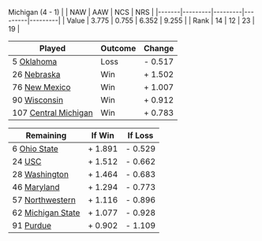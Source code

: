 Michigan (4 - 1)
|       |   NAW   |   AAW   |   NCS   |   NRS   |
|-------|---------|---------|---------|---------|
| Value |   3.775 |   0.755 |   6.352 |   9.255 |
| Rank  |      14 |      12 |      23 |      19 |

| Played                    | Outcome    |  Change  |
|---------------------------|------------|----------|
|   5 [Oklahoma              ](Oklahoma.md)| Loss       | -  0.517 |
|  26 [Nebraska              ](Nebraska.md)| Win        | +  1.502 |
|  76 [New Mexico            ](NewMexico.md)| Win        | +  1.007 |
|  90 [Wisconsin             ](Wisconsin.md)| Win        | +  0.912 |
| 107 [Central Michigan      ](CentralMichigan.md)| Win        | +  0.783 |

| Remaining                 |  If Win  |  If Loss |
|---------------------------|----------|----------|
|   6 [Ohio State            ](OhioState.md)| +  1.891 | -  0.529 |
|  24 [USC                   ](USC.md)| +  1.512 | -  0.662 |
|  28 [Washington            ](Washington.md)| +  1.464 | -  0.683 |
|  46 [Maryland              ](Maryland.md)| +  1.294 | -  0.773 |
|  57 [Northwestern          ](Northwestern.md)| +  1.116 | -  0.896 |
|  62 [Michigan State        ](MichiganState.md)| +  1.077 | -  0.928 |
|  91 [Purdue                ](Purdue.md)| +  0.902 | -  1.109 |

